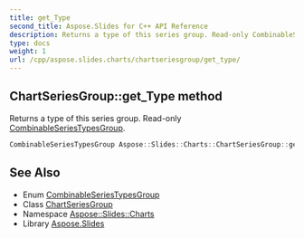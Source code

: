 ```yaml
---
title: get_Type
second_title: Aspose.Slides for C++ API Reference
description: Returns a type of this series group. Read-only CombinableSeriesTypesGroup.
type: docs
weight: 1
url: /cpp/aspose.slides.charts/chartseriesgroup/get_type/
---
```

## ChartSeriesGroup::get_Type method


Returns a type of this series group. Read-only [CombinableSeriesTypesGroup](../../combinableseriestypesgroup/).

```cpp
CombinableSeriesTypesGroup Aspose::Slides::Charts::ChartSeriesGroup::get_Type() override
```

## See Also

* Enum [CombinableSeriesTypesGroup](../../combinableseriestypesgroup/)
* Class [ChartSeriesGroup](../)
* Namespace [Aspose::Slides::Charts](../../)
* Library [Aspose.Slides](../../../)
